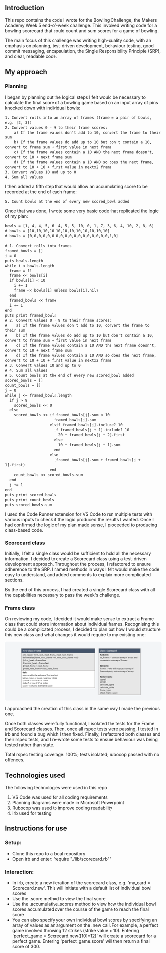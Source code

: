 Introduction
---------
This repo contains the code I wrote for the Bowling Challenge, the Makers Academy Week 5 end-of-week challenge. This involved writing code for a bowling scorecard that could count and sum scores for a game of bowling.

The main focus of this challenge was writing high-quality code, with an emphasis on planning, test-driven development, behaviour testing, good commit messaging, encapsulation, the Single Responsibility Principle (SRP), and clear, readable code.

My approach
---------
### Planning
I began by planning out the logical steps I felt would be necessary to calculate the final score of a bowling game based on an input array of pins knocked down with individual bowls:
```
1. Convert rolls into an array of frames (frame = a pair of bowls, e.g. [2, 3])
2. Convert values 0 - 9 to their frame scores:
    a) If the frame values don't add to 10, convert the frame to their sum
    b) If the frame values do add up to 10 but don't contain a 10, convert to frame sum + first value in next frame
    c) If the frame values contain a 10 AND the next frame doesn't, convert to 10 + next frame sum
    d) If the frame values contain a 10 AND so does the next frame, convert to 10 + 10 + first value in nextx2 frame
3. Convert values 10 and up to 0
4. Sum all values
```
I then added a fifth step that would allow an accumulating score to be recorded at the end of each frame:
```
5. Count bowls at the end of every new scored_bowl added
```
Once that was done, I wrote some very basic code that replicated the logic of my plan:
```
bowls = [1, 4, 4, 5, 6, 4, 5, 5, 10, 0, 1, 7, 3, 6, 4, 10, 2, 8, 6]
# bowls = [10,10,10,10,10,10,10,10,10,10,10,10]
# bowls = [0,0,0,0,0,0,0,0,0,0,0,0,0,0,0,0,0,0,0,0]

# 1. Convert rolls into frames
framed_bowls = []
i = 0
puts bowls.length
while i < bowls.length
  frame = []
  frame << bowls[i]
  if bowls[i] < 10
    i += 1
    frame << bowls[i] unless bowls[i].nil?
  end
  framed_bowls << frame
  i += 1
end
puts print framed_bowls
# 2. Convert values 0 - 9 to their frame scores:
#    a) If the frame values don't add to 10, convert the frame to their sum
#    b) If the frame values do add up to 10 but don't contain a 10, convert to frame sum + first value in next frame
#    c) If the frame values contain a 10 AND the next frame doesn't, convert to 10 + next frame sum
#    d) If the frame values contain a 10 AND so does the next frame, convert to 10 + 10 + first value in nextx2 frame
# 3. Convert values 10 and up to 0
# 4. Sum all values
# 5. Count bowls at the end of every new scored_bowl added
scored_bowls = []
count_bowls = []
j = 0
while j <= framed_bowls.length
  if j > 9
    scored_bowls << 0
  else
    scored_bowls << if framed_bowls[j].sum < 10
                      framed_bowls[j].sum
                    elsif framed_bowls[j].include? 10
                      if framed_bowls[j + 1].include? 10
                        20 + framed_bowls[j + 2].first
                      else
                        10 + framed_bowls[j + 1].sum
                      end
                    else
                      (framed_bowls[j].sum + framed_bowls[j + 1].first)
                    end
    count_bowls << scored_bowls.sum
  end
  j += 1
end
puts print scored_bowls
puts print count_bowls
puts scored_bowls.sum
```
I used the Code Runner extension for VS Code to run multiple tests with various inputs to check if the logic produced the results I wanted. Once I had confirmed the logic of my plan made sense, I proceeded to producing class-based code.

### Scorecard class
Initially, I felt a single class would be sufficient to hold all the necessary information. I decided to create a Scorecard class using a test-driven development approach. Throughout the process, I refactored to ensure adherence to the SRP. I named methods in ways I felt would make the code easy to understand, and added comments to explain more complicated sections.

By the end of this process, I had created a single Scorecard class with all the capabilities necessary to pass the week's challenge.

### Frame class
On reviewing my code, I decided it would make sense to extract a Frame class that could store information about individual frames. Recognising this could be a complicated process, I decided to plan out how I would structure this new class and what changes it would require to my existing one:

![Frame class](images/frame_class.png)

I approached the creation of this class in the same way I made the previous one.

Once both classes were fully functional, I isolated the tests for the Frame and Scorecard classes. Then, once all rspec tests were passing, I tested in irb and found a bug which I then fixed. Finally, I refactored both classes and their rspec tests, and I re-wrote some tests to ensure behaviour was being tested rather than state.

Total rspec testing coverage: 100%; tests isolated; rubocop passed with no offences.

Technologies used
---------
The following technologies were used in this repo
1) VS Code was used for all coding requirements
2) Planning diagrams were made in Microsoft Powerpoint
3) Rubocop was used to improve coding readability
4) irb used for testing


Instructions for use
---------
### Setup:
- Clone this repo to a local repository
- Open irb and enter: 'require "./lib/scorecard.rb"'

### Interaction:
- In irb, create a new iteration of the scorecard class, e.g. 'my_card = Scorecard.new'. This will initiate with a default list of individual bowl scores
- Use the .score method to view the final score
- Use the .accumulative_scores method to view how the individual bowl scores accumulated over the course of the game to reach the final score
- You can also specify your own individual bowl scores by specifying an array of values as an argument on the .new call. For example, a perfect game involved throwing 12 strikes (strike value = 10). Entering 'perfect_game = Scorecard.new([10]*12)' will create a scorecard for a perfect game. Entering 'perfect_game.score' will then return a final score of 300.
